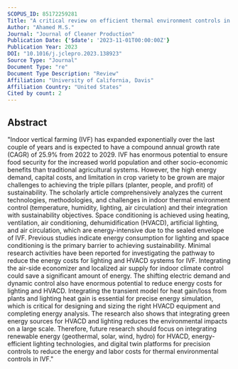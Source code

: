 ```yaml
---
SCOPUS_ID: 85172259281
Title: "A critical review on efficient thermal environment controls in indoor vertical farming"
Author: "Ahamed M.S."
Journal: "Journal of Cleaner Production"
Publication Date: {'$date': '2023-11-01T00:00:00Z'}
Publication Year: 2023
DOI: "10.1016/j.jclepro.2023.138923"
Source Type: "Journal"
Document Type: "re"
Document Type Description: "Review"
Affiliation: "University of California, Davis"
Affiliation Country: "United States"
Cited by count: 2
---
```


## Abstract
"Indoor vertical farming (IVF) has expanded exponentially over the last couple of years and is expected to have a compound annual growth rate (CAGR) of 25.9% from 2022 to 2029. IVF has enormous potential to ensure food security for the increased world population and other socio-economic benefits than traditional agricultural systems. However, the high energy demand, capital costs, and limitation in crop variety to be grown are major challenges to achieving the triple pillars (planter, people, and profit) of sustainability. The scholarly article comprehensively analyzes the current technologies, methodologies, and challenges in indoor thermal environment control (temperature, humidity, lighting, air circulation) and their integration with sustainability objectives. Space conditioning is achieved using heating, ventilation, air conditioning, dehumidification (HVACD), artificial lighting, and air circulation, which are energy-intensive due to the sealed envelope of IVF. Previous studies indicate energy consumption for lighting and space conditioning is the primary barrier to achieving sustainability. Minimal research activities have been reported for investigating the pathway to reduce the energy costs for lighting and HVACD systems for IVF. Integrating the air-side economizer and localized air supply for indoor climate control could save a significant amount of energy. The shifting electric demand and dynamic control also have enormous potential to reduce energy costs for lighting and HVACD. Integrating the transient model for heat gain/loss from plants and lighting heat gain is essential for precise energy simulation, which is critical for designing and sizing the right HVACD equipment and completing energy analysis. The research also shows that integrating green energy sources for HVACD and lighting reduces the environmental impacts on a large scale. Therefore, future research should focus on integrating renewable energy (geothermal, solar, wind, hydro) for HVACD, energy-efficient lighting technologies, and digital twin platforms for precision controls to reduce the energy and labor costs for thermal environmental controls in IVF."

